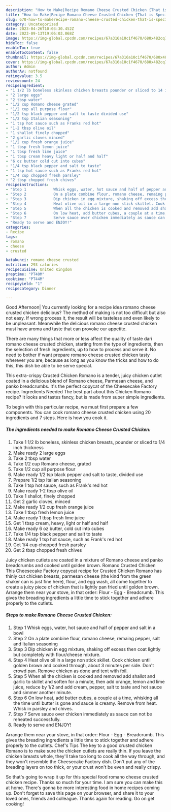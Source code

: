 ```yaml
---
description: "How to Make|Recipe Romano Cheese Crusted Chicken {That is Special"
title: "How to Make|Recipe Romano Cheese Crusted Chicken {That is Special"
slug: 670-how-to-makerecipe-romano-cheese-crusted-chicken-that-is-special
category: Uncategorized
date: 2023-04-26T10:03:30.452Z
date: 2023-09-13T19:06:03.068Z
image: https://img-global.cpcdn.com/recipes/67a316a10c1f4670/680x482cq70/romano-cheese-crusted-chicken-recipe-main-photo.jpg
hideToc: false
enableToc: true
enableTocContent: false
thumbnail: https://img-global.cpcdn.com/recipes/67a316a10c1f4670/680x482cq70/romano-cheese-crusted-chicken-recipe-main-photo.jpg
cover: https://img-global.cpcdn.com/recipes/67a316a10c1f4670/680x482cq70/romano-cheese-crusted-chicken-recipe-main-photo.jpg
author: Admin
authorAv: notfound
ratingvalue: 3.5
reviewcount: 24
recipeingredient:
- "1 1/2 lb boneless skinless chicken breasts pounder or sliced to 14 inch thickness"
- "2 large eggs"
- "2 tbsp water"
- "1/2 cup Romano cheese grated"
- "1/2 cup all purpose flour"
- "1/2 tsp black pepper and salt to taste divided use"
- "1/2 tsp Italian seasoning"
- "1 tsp hot sauce such as Franks red hot"
- "1-2 tbsp olive oil"
- "1 shallot finely chopped"
- "2 garlic cloves minced"
- "1/2 cup fresh orange juice"
- "1 tbsp fresh lemon juice"
- "1 tbsp fresh lime juice"
- "1 tbsp cream heavy light or half and half"
- "6 oz butter cold cut into cubes"
- "1/4 tsp black pepper and salt to taste"
- "1 tsp hot sauce such as Franks red hot"
- "1/4 cup chopped fresh parsley"
- "2 tbsp chopped fresh chives"
recipeinstructions:
- "Step 1            Whisk eggs, water, hot sauce and half of pepper and salt in a bowl"
- "Step 2            On a plate combine flour, romano cheese, remaing pepper, salt and Italian seasoning"
- "Step 3            Dip chicken in egg mixture, shaking off excess then coat lightly but completely with flour/cheese mixture."
- "Step 4            Heat olive oil in a large non stick skillet. Cook chicken until golden brown and cooked through, about 3 minutes per side. Don&#39;t crowd pan. Remove chicken as done and tent with foil."
- "Step 5            When all the chicken is cooked and removed add shallot and garlic to skillet and soften for a minute, then add orange, lemon and lime juice, reduce by 1/2 and add cream, pepper, salt to taste and hot sauce and simmer another minute."
- "Step 6            On low heat, add butter cubes, a couple at a time, whisking all the time until butter is gone and sauce is creamy. Remove from heat. Whisk in parsley and chives."
- "Step 7            Serve sauce over chicken immediately as sauce can not be reheated successfully."
- "Ready to serve and ENJOY!"
categories:
- Recipe
tags:
- romano
- cheese
- crusted

katakunci: romano cheese crusted 
nutrition: 293 calories
recipecuisine: United Kingdom
preptime: "PT40M"
cooktime: "PT44M"
recipeyield: "1"
recipecategory: Dinner

---
```



Good Afternoon| You currently looking for a recipe idea romano cheese crusted chicken delicious? The method of making is not too difficult but also not easy. If wrong process it, the result will be tasteless and even likely to be unpleasant. Meanwhile the delicious romano cheese crusted chicken must have aroma and taste that can provoke our appetite.






There are many things that more or less affect the quality of taste dari romano cheese crusted chicken, starting from the type of ingredients, then the selection of fresh ingredients, up to how to process and serve it. No need to bother if want prepare romano cheese crusted chicken tasty wherever you are, because as long as you know the tricks and how to do this, this dish be able to be serve special.


This extra-crispy Crusted Chicken Romano is a tender, juicy chicken cutlet coated in a delicious blend of Romano cheese, Parmesan cheese, and panko breadcrumbs. It&#39;s the perfect copycat of the Cheesecake Factory recipe. Ingredients Needed The best part about this Chicken Romano recipe? It looks and tastes fancy, but is made from super simple ingredients.


To begin with this particular recipe, we must first prepare a few components. You can cook romano cheese crusted chicken using 20 ingredients and 7 steps. Here is how you cook it.

<!--inarticleads1-->

##### The ingredients needed to make Romano Cheese Crusted Chicken:

1. Take 1 1/2 lb boneless, skinless chicken breasts, pounder or sliced to 1/4 inch thickness
1. Make ready 2 large eggs
1. Take 2 tbsp water
1. Take 1/2 cup Romano cheese, grated
1. Take 1/2 cup all purpose flour
1. Make ready 1/2 tsp black pepper and salt to taste, divided use
1. Prepare 1/2 tsp Italian seasoning
1. Take 1 tsp hot sauce, such as Frank&#39;s red hot
1. Make ready 1-2 tbsp olive oil
1. Take 1 shallot, finely chopped
1. Get 2 garlic cloves, minced
1. Make ready 1/2 cup fresh orange juice
1. Take 1 tbsp fresh lemon juice
1. Make ready 1 tbsp fresh lime juice
1. Get 1 tbsp cream, heavy, light or half and half
1. Make ready 6 oz butter, cold cut into cubes
1. Take 1/4 tsp black pepper and salt to taste
1. Make ready 1 tsp hot sauce, such as Frank&#39;s red hot
1. Get 1/4 cup chopped fresh parsley
1. Get 2 tbsp chopped fresh chives


Juicy chicken cutlets are coated in a mixture of Romano cheese and panko breadcrumbs and cooked until golden brown. Romano Crusted Chicken This Cheesecake Factory copycat recipe for Crusted Chicken Romano has thinly cut chicken breasts, parmesan cheese (the kind from the green shaker can is just fine here), flour, and egg wash, all come together to create a juicy piece of chicken that is lightly pan fried until golden brown. Arrange them near your stove, in that order: Flour - Egg - Breadcrumb. This gives the breading ingredients a little time to stick together and adhere properly to the cutlets. 

<!--inarticleads2-->

##### Steps to make Romano Cheese Crusted Chicken:

1. Step 1            Whisk eggs, water, hot sauce and half of pepper and salt in a bowl
1. Step 2            On a plate combine flour, romano cheese, remaing pepper, salt and Italian seasoning
1. Step 3            Dip chicken in egg mixture, shaking off excess then coat lightly but completely with flour/cheese mixture.
1. Step 4            Heat olive oil in a large non stick skillet. Cook chicken until golden brown and cooked through, about 3 minutes per side. Don&#39;t crowd pan. Remove chicken as done and tent with foil.
1. Step 5            When all the chicken is cooked and removed add shallot and garlic to skillet and soften for a minute, then add orange, lemon and lime juice, reduce by 1/2 and add cream, pepper, salt to taste and hot sauce and simmer another minute.
1. Step 6            On low heat, add butter cubes, a couple at a time, whisking all the time until butter is gone and sauce is creamy. Remove from heat. Whisk in parsley and chives.
1. Step 7            Serve sauce over chicken immediately as sauce can not be reheated successfully.
1. Ready to serve and ENJOY!

Arrange them near your stove, in that order: Flour - Egg - Breadcrumb. This gives the breading ingredients a little time to stick together and adhere properly to the cutlets. Chef&#39;s Tips The key to a good crusted chicken Romano is to make sure the chicken cutlets are really thin. If you leave the chicken breasts whole, they&#39;ll take too long to cook all the way through, and they won&#39;t resemble the Cheesecake Factory dish. Don&#39;t put any of the breading layers on too thick, or your crust won&#39;t be even and really crispy. 

So that's going to wrap it up for this special food romano cheese crusted chicken recipe. Thanks so much for your time. I am sure you can make this at home. There's gonna be more interesting food in home recipes coming up. Don't forget to save this page on your browser, and share it to your loved ones, friends and colleague. Thanks again for reading. Go on get cooking!
